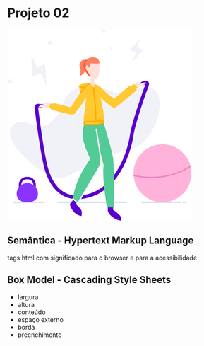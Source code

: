 # Projeto 02


<img src="images/img.png" alt="Layout da página web">

## Semântica - Hypertext Markup Language
tags html com significado para o browser e para a acessibilidade

## Box Model - Cascading Style Sheets
* largura
* altura
* conteúdo
* espaço externo
* borda
* preenchimento
